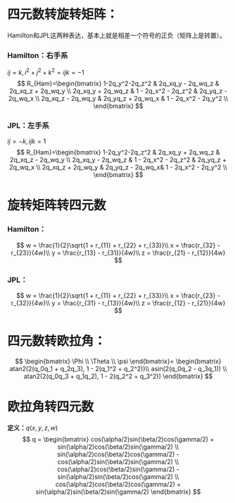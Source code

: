 # 四元数转旋转矩阵：

Hamilton和JPL这两种表达，基本上就是相差一个符号的正负（矩阵上是转置）。

### Hamilton：右手系

$ij=k, i^2 + j^2 + k^2 = ijk = -1$
$$
R_{Ham}=\begin{bmatrix}   
1-2q_y^2-2q_z^2 & 2q_xq_y - 2q_wq_z & 2q_xq_z + 2q_wq_y \\  
2q_xq_y + 2q_wq_z & 1 - 2q_x^2 - 2q_z^2 & 2q_yq_z - 2q_wq_x \\ 
2q_xq_z - 2q_wq_y & 2q_yq_z + 2q_wq_x & 1 - 2q_x^2 - 2q_y^2 \\  
\end{bmatrix}
$$



### JPL：左手系

$ij=-k,ijk=1$
$$
R_{Ham}=\begin{bmatrix}   
1-2q_y^2-2q_z^2 & 2q_xq_y + 2q_wq_z & 2q_xq_z - 2q_wq_y \\  
2q_xq_y - 2q_wq_z & 1 - 2q_x^2 - 2q_z^2 & 2q_yq_z + 2q_wq_x \\ 
2q_xq_z + 2q_wq_y & 2q_yq_z - 2q_wq_x& 1 - 2q_x^2 - 2q_y^2 \\  
\end{bmatrix}
$$

# 旋转矩阵转四元数

### Hamilton：

$$
w = \frac{1}{2}\sqrt{1 + r_{11} + r_{22} + r_{33}}\\
x = \frac{r_{32} - r_{23}}{4w}\\
y = \frac{r_{13} - r_{31}}{4w}\\
z = \frac{r_{21} - r_{12}}{4w}
$$



### JPL：

$$
w = \frac{1}{2}\sqrt{1 + r_{11} + r_{22} + r_{33}}\\
x = \frac{r_{23} - r_{32}}{4w}\\
y = \frac{r_{31} - r_{13}}{4w}\\
z = \frac{r_{12} - r_{21}}{4w}
$$



# 四元数转欧拉角：

$$
\begin{bmatrix} \Phi \\ \Theta \\ \psi \end{bmatrix}=
\begin{bmatrix}
atan2(2(q_0q_1 + q_2q_3), 1 - 2(q_1^2 + q_2^2))\\
asin(2(q_0q_2 - q_3q_1))	\\
atan2(2(q_0q_3 + q_1q_2), 1 - 2(q_2^2 + q_3^2))
\end{bmatrix}
$$

# 欧拉角转四元数

**定义：**$q (x, y, z, w)$
$$
q = 
\begin{bmatrix}
cos(\alpha/2)sin(\beta/2)cos(\gamma/2)	+ sin(\alpha/2)cos(\beta/2)sin(\gamma/2)	\\
sin(\alpha/2)cos(\beta/2)cos(\gamma/2)	- cos(\alpha/2)sin(\beta/2)sin(\gamma/2)	\\
cos(\alpha/2)cos(\beta/2)sin(\gamma/2)  - sin(\alpha/2)sin(\beta/2)cos(\gamma/2)	\\
cos(\alpha/2)cos(\beta/2)cos(\gamma/2)	+ sin(\alpha/2)sin(\beta/2)sin(\gamma/2)
\end{bmatrix}
$$
